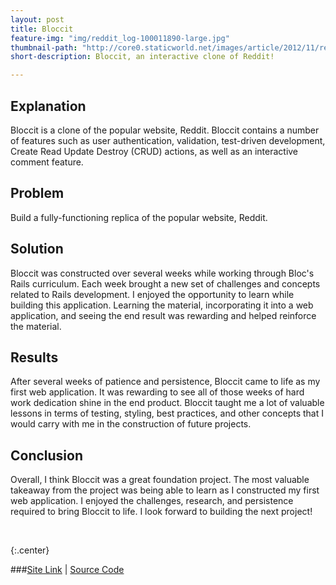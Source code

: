 ```yaml
---
layout: post
title: Bloccit
feature-img: "img/reddit_log-100011890-large.jpg"
thumbnail-path: "http://core0.staticworld.net/images/article/2012/11/reddit_log-100011890-large.jpg"
short-description: Bloccit, an interactive clone of Reddit!

---
```


## Explanation

Bloccit is a clone of the popular website, Reddit. Bloccit contains a number of features such as user authentication, validation, test-driven development, Create Read Update Destroy (CRUD) actions, as well as an interactive comment feature.

## Problem

Build a fully-functioning replica of the popular website, Reddit.

## Solution

Bloccit was constructed over several weeks while working through Bloc's Rails curriculum. Each week brought a new set of challenges and concepts related to Rails development. I enjoyed the opportunity to learn while building this application. Learning the material, incorporating it into a web application, and seeing the end result was rewarding and helped reinforce the material.

## Results

After several weeks of patience and persistence, Bloccit came to life as my first web application. It was rewarding to see all of those weeks of hard work dedication shine in the end product. Bloccit taught me a lot of valuable lessons in terms of testing, styling, best practices, and other concepts that I would carry with me in the construction of future projects.

## Conclusion

Overall, I think Bloccit was a great foundation project. The most valuable takeaway from the project was being able to learn as I constructed my first web application. I enjoyed the challenges, research, and persistence required to bring Bloccit to life. I look forward to building the next project!

<br />

{:.center}

###[Site Link](https://boiling-plateau-70984.herokuapp.com/) | [Source Code](https://github.com/dhelmick103/bloccit)

